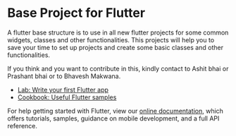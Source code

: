 # Base Project for Flutter

A flutter base structure is to use in all new flutter projects for some common widgets, classes and other functionalities. This
projects will help you to save your time to set up projects and create some basic classes and other functionalities.

If you think and you want to contribute in this, kindly contact to Ashit bhai or Prashant bhai or to Bhavesh Makwana.


- [Lab: Write your first Flutter app](https://flutter.dev/docs/get-started/codelab)
- [Cookbook: Useful Flutter samples](https://flutter.dev/docs/cookbook)

For help getting started with Flutter, view our
[online documentation](https://flutter.dev/docs), which offers tutorials,
samples, guidance on mobile development, and a full API reference.
